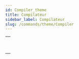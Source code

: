 ```yaml
---
id: Compiler_theme
title: Compilateur
sidebar_label: Compilateur
slug: /commands/theme/Compiler
---
```


|                                                                                              |
| -------------------------------------------------------------------------------------------- |
| [<!-- INCLUDE #_command_.Compile project.Syntax -->](../../commands/compile-project.md)<br/> |
| [<!-- INCLUDE #_command_.IDLE.Syntax -->](../../commands-legacy/idle.md)<br/>                |
